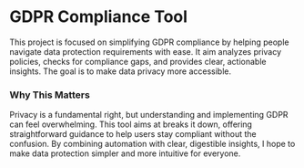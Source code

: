 # GDPR Compliance Tool
This project is focused on simplifying GDPR compliance by helping people navigate data protection requirements with ease. It aim analyzes privacy policies, checks for compliance gaps, and provides clear, actionable insights. The goal is to make data privacy more accessible.

### Why This Matters
Privacy is a fundamental right, but understanding and implementing GDPR can feel overwhelming. This tool aims at breaks it down, offering straightforward guidance to help users stay compliant without the confusion. By combining automation with clear, digestible insights, I hope to make data protection simpler and more intuitive for everyone.
